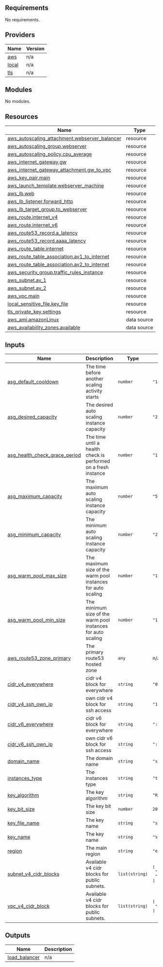 <!-- BEGIN_TF_DOCS -->
## Requirements

No requirements.

## Providers

| Name | Version |
|------|---------|
| <a name="provider_aws"></a> [aws](#provider\_aws) | n/a |
| <a name="provider_local"></a> [local](#provider\_local) | n/a |
| <a name="provider_tls"></a> [tls](#provider\_tls) | n/a |

## Modules

No modules.

## Resources

| Name | Type |
|------|------|
| [aws_autoscaling_attachment.webserver_balancer](https://registry.terraform.io/providers/hashicorp/aws/latest/docs/resources/autoscaling_attachment) | resource |
| [aws_autoscaling_group.webserver](https://registry.terraform.io/providers/hashicorp/aws/latest/docs/resources/autoscaling_group) | resource |
| [aws_autoscaling_policy.cpu_average](https://registry.terraform.io/providers/hashicorp/aws/latest/docs/resources/autoscaling_policy) | resource |
| [aws_internet_gateway.gw](https://registry.terraform.io/providers/hashicorp/aws/latest/docs/resources/internet_gateway) | resource |
| [aws_internet_gateway_attachment.gw_to_vpc](https://registry.terraform.io/providers/hashicorp/aws/latest/docs/resources/internet_gateway_attachment) | resource |
| [aws_key_pair.main](https://registry.terraform.io/providers/hashicorp/aws/latest/docs/resources/key_pair) | resource |
| [aws_launch_template.webserver_machine](https://registry.terraform.io/providers/hashicorp/aws/latest/docs/resources/launch_template) | resource |
| [aws_lb.web](https://registry.terraform.io/providers/hashicorp/aws/latest/docs/resources/lb) | resource |
| [aws_lb_listener.forward_http](https://registry.terraform.io/providers/hashicorp/aws/latest/docs/resources/lb_listener) | resource |
| [aws_lb_target_group.to_webserver](https://registry.terraform.io/providers/hashicorp/aws/latest/docs/resources/lb_target_group) | resource |
| [aws_route.internet_v4](https://registry.terraform.io/providers/hashicorp/aws/latest/docs/resources/route) | resource |
| [aws_route.internet_v6](https://registry.terraform.io/providers/hashicorp/aws/latest/docs/resources/route) | resource |
| [aws_route53_record.a_latency](https://registry.terraform.io/providers/hashicorp/aws/latest/docs/resources/route53_record) | resource |
| [aws_route53_record.aaaa_latency](https://registry.terraform.io/providers/hashicorp/aws/latest/docs/resources/route53_record) | resource |
| [aws_route_table.internet](https://registry.terraform.io/providers/hashicorp/aws/latest/docs/resources/route_table) | resource |
| [aws_route_table_association.av1_to_internet](https://registry.terraform.io/providers/hashicorp/aws/latest/docs/resources/route_table_association) | resource |
| [aws_route_table_association.av2_to_internet](https://registry.terraform.io/providers/hashicorp/aws/latest/docs/resources/route_table_association) | resource |
| [aws_security_group.traffic_rules_instance](https://registry.terraform.io/providers/hashicorp/aws/latest/docs/resources/security_group) | resource |
| [aws_subnet.av_1](https://registry.terraform.io/providers/hashicorp/aws/latest/docs/resources/subnet) | resource |
| [aws_subnet.av_2](https://registry.terraform.io/providers/hashicorp/aws/latest/docs/resources/subnet) | resource |
| [aws_vpc.main](https://registry.terraform.io/providers/hashicorp/aws/latest/docs/resources/vpc) | resource |
| [local_sensitive_file.key_file](https://registry.terraform.io/providers/hashicorp/local/latest/docs/resources/sensitive_file) | resource |
| [tls_private_key.settings](https://registry.terraform.io/providers/hashicorp/tls/latest/docs/resources/private_key) | resource |
| [aws_ami.amazonLinux](https://registry.terraform.io/providers/hashicorp/aws/latest/docs/data-sources/ami) | data source |
| [aws_availability_zones.available](https://registry.terraform.io/providers/hashicorp/aws/latest/docs/data-sources/availability_zones) | data source |

## Inputs

| Name | Description | Type | Default | Required |
|------|-------------|------|---------|:--------:|
| <a name="input_asg_default_cooldown"></a> [asg\_default\_cooldown](#input\_asg\_default\_cooldown) | The time before another scaling activity starts | `number` | `"120"` | no |
| <a name="input_asg_desired_capacity"></a> [asg\_desired\_capacity](#input\_asg\_desired\_capacity) | The desired auto scaling instance capacity | `number` | `"2"` | no |
| <a name="input_asg_health_check_grace_period"></a> [asg\_health\_check\_grace\_period](#input\_asg\_health\_check\_grace\_period) | The time until a health check is performed on a fresh instance | `number` | `"120"` | no |
| <a name="input_asg_maximum_capacity"></a> [asg\_maximum\_capacity](#input\_asg\_maximum\_capacity) | The maximum auto scaling instance capacity | `number` | `"5"` | no |
| <a name="input_asg_minimum_capacity"></a> [asg\_minimum\_capacity](#input\_asg\_minimum\_capacity) | The minimum auto scaling instance capacity | `number` | `"2"` | no |
| <a name="input_asg_warm_pool_max_size"></a> [asg\_warm\_pool\_max\_size](#input\_asg\_warm\_pool\_max\_size) | The maximum size of the warm pool instances for auto scaling | `number` | `"1"` | no |
| <a name="input_asg_warm_pool_min_size"></a> [asg\_warm\_pool\_min\_size](#input\_asg\_warm\_pool\_min\_size) | The minimum size of the warm pool instances for auto scaling | `number` | `"1"` | no |
| <a name="input_aws_route53_zone_primary"></a> [aws\_route53\_zone\_primary](#input\_aws\_route53\_zone\_primary) | The primary route53 hosted zone | `any` | n/a | yes |
| <a name="input_cidr_v4_everywhere"></a> [cidr\_v4\_everywhere](#input\_cidr\_v4\_everywhere) | cidr v4 block for everywhere | `string` | `"0.0.0.0/0"` | no |
| <a name="input_cidr_v4_ssh_own_ip"></a> [cidr\_v4\_ssh\_own\_ip](#input\_cidr\_v4\_ssh\_own\_ip) | own cidr v4 block for ssh access | `string` | `"127.0.0.1/32"` | no |
| <a name="input_cidr_v6_everywhere"></a> [cidr\_v6\_everywhere](#input\_cidr\_v6\_everywhere) | cidr v6 block for everywhere | `string` | `"::/0"` | no |
| <a name="input_cidr_v6_ssh_own_ip"></a> [cidr\_v6\_ssh\_own\_ip](#input\_cidr\_v6\_ssh\_own\_ip) | own cidr v6 block for ssh access | `string` | `"::1/128"` | no |
| <a name="input_domain_name"></a> [domain\_name](#input\_domain\_name) | The domain name | `string` | `"subpair.click"` | no |
| <a name="input_instances_type"></a> [instances\_type](#input\_instances\_type) | The instances type | `string` | `"t2.micro"` | no |
| <a name="input_key_algorithm"></a> [key\_algorithm](#input\_key\_algorithm) | The key algorithm | `string` | `"RSA"` | no |
| <a name="input_key_bit_size"></a> [key\_bit\_size](#input\_key\_bit\_size) | The key bit size | `number` | `2048` | no |
| <a name="input_key_file_name"></a> [key\_file\_name](#input\_key\_file\_name) | The key name | `string` | `"sshKey.pem"` | no |
| <a name="input_key_name"></a> [key\_name](#input\_key\_name) | The key name | `string` | `"sshKey"` | no |
| <a name="input_region"></a> [region](#input\_region) | The main region | `string` | `"eu-central-1"` | no |
| <a name="input_subnet_v4_cidr_blocks"></a> [subnet\_v4\_cidr\_blocks](#input\_subnet\_v4\_cidr\_blocks) | Available v4 cidr blocks for public subnets. | `list(string)` | <pre>[<br>  "10.0.0.0/17",<br>  "10.0.128.0/17"<br>]</pre> | no |
| <a name="input_vpc_v4_cidr_block"></a> [vpc\_v4\_cidr\_block](#input\_vpc\_v4\_cidr\_block) | Available v4 cidr blocks for public subnets. | `list(string)` | <pre>[<br>  "10.0.0.0/16"<br>]</pre> | no |

## Outputs

| Name | Description |
|------|-------------|
| <a name="output_load_balancer"></a> [load\_balancer](#output\_load\_balancer) | n/a |
<!-- END_TF_DOCS -->

